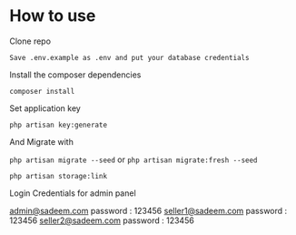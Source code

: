 # How to use
Clone repo


`Save .env.example as .env and put your database credentials`


Install the composer dependencies

`composer install`


Set application key

`php artisan key:generate`   

And Migrate with

`php artisan migrate --seed` or `php artisan migrate:fresh --seed`

 `php artisan storage:link`


Login Credentials for admin panel

 admin@sadeem.com  password : 123456
 seller1@sadeem.com  password : 123456
 seller2@sadeem.com  password : 123456
